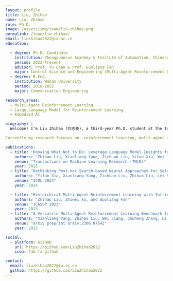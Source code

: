 ```yaml
---
layout: profile
title: Liu, Zhihao
name: Liu, Zhihao
role: Ph.D.
image: /assets/img/team/liu-zhihao.png
permalink: /team/liu-zhihao/
email: liuzhihao2022@ia.ac.cn
education:

  - degree: Ph.D. Candidate
    institution: Zhongguancun Academy & Insitute of Automation, Chinese Academy of Sciences
    period: 2022-Present
    advisor: Prof. Yu Chao & Prof. Guoliang Fan
    major: Control Science and Engineering (Multi-Agent Reinforcement Learning)
  - degree: B.Eng. 
    institution: Wuhan University
    period: 2018-2022
    major: Communication Engineering

research_areas:
  - Multi-Agent Reinforcement Learning
  - Large Language Model for Reinforcement Learning
  - Embodied AI

biography: |
  Welcome! I'm Liu Zhihao (刘志豪), a third-year Ph.D. student at the Institute of Automation, Chinese Academy of Sciences(CASIA), advised by Prof. Fan Gulling. Recently, I am about to join the joint training program at Zhongguancun Academy in Beijing, under the supervision of Prof. Yu Chao. 

Currently my research focuses on  reinforcement learning, multi-agent system, and large language model agents. In the future, I will focus on research related to reinforcement learning and vision-language-action models and embodied intelligence.

publications:
  - title: "Knowing What Not to Do: Leverage Language Model Insights for Action Space Pruning in Multi-agent Reinforcement Learning"
    authors: "Zhihao Liu, Xianliang Yang, Zichuan Liu, Yifan Xia, Wei Jiang, Yuanyu Zhang, Lijuan Li, Guoliang Fan, Lei Song, Jiang Bian"
    venue: "Transactions on Machine Learning Research (TMLR)"
    year: 2025
  - title: "Rethinking Post-hoc Search-based Neural Approaches for Solving Large-Scale Traveling Salesman Problems"
    authors: "Yifan Xia, Xianliang Yang, Zichuan Liu, Zhihao Liu, Lei Song, Jiang Bian"
    venue: "ICML 2024"
    year: 2024

  - title: "Hierarchical Multi-Agent Reinforcement Learning with Intrinsic Reward Rectification"
    authors: "Zhihao Liu, Zhiwei Xu, and Guoliang Fan"
    venue: "ICASSP 2023"
    year: 2023
  - title: "A Versatile Multi-Agent Reinforcement Learning Benchmark for Inventory Management"
    authors: "Xianliang Yang, Zhihao Liu, Wei Jiang, Chuheng Zhang, Li Zhao, Lei Song, Jiang Bian"
    venue: "arXiv preprint arXiv:2306.07542"
    year: 2023

social:
  - platform: GitHub
    url: https://github.com/LiuZhihao2022
    icon: fab fa-github

contact:
  email: liuzhihao2022@ia.ac.cn
  github: https://github.com/LiuZhihao2022
---
```


